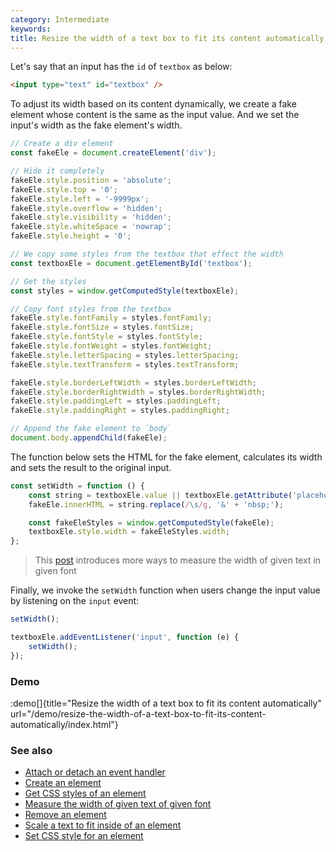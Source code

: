 ```yaml
---
category: Intermediate
keywords:
title: Resize the width of a text box to fit its content automatically
---
```


Let's say that an input has the `id` of `textbox` as below:

```html
<input type="text" id="textbox" />
```

To adjust its width based on its content dynamically, we create a fake element whose content is the same as the input value. And we set the input's width as the fake element's width.

```js
// Create a div element
const fakeEle = document.createElement('div');

// Hide it completely
fakeEle.style.position = 'absolute';
fakeEle.style.top = '0';
fakeEle.style.left = '-9999px';
fakeEle.style.overflow = 'hidden';
fakeEle.style.visibility = 'hidden';
fakeEle.style.whiteSpace = 'nowrap';
fakeEle.style.height = '0';

// We copy some styles from the textbox that effect the width
const textboxEle = document.getElementById('textbox');

// Get the styles
const styles = window.getComputedStyle(textboxEle);

// Copy font styles from the textbox
fakeEle.style.fontFamily = styles.fontFamily;
fakeEle.style.fontSize = styles.fontSize;
fakeEle.style.fontStyle = styles.fontStyle;
fakeEle.style.fontWeight = styles.fontWeight;
fakeEle.style.letterSpacing = styles.letterSpacing;
fakeEle.style.textTransform = styles.textTransform;

fakeEle.style.borderLeftWidth = styles.borderLeftWidth;
fakeEle.style.borderRightWidth = styles.borderRightWidth;
fakeEle.style.paddingLeft = styles.paddingLeft;
fakeEle.style.paddingRight = styles.paddingRight;

// Append the fake element to `body`
document.body.appendChild(fakeEle);
```

The function below sets the HTML for the fake element, calculates its width and sets the result to the original input.

```js
const setWidth = function () {
    const string = textboxEle.value || textboxEle.getAttribute('placeholder') || '';
    fakeEle.innerHTML = string.replace(/\s/g, '&' + 'nbsp;');

    const fakeEleStyles = window.getComputedStyle(fakeEle);
    textboxEle.style.width = fakeEleStyles.width;
};
```

> This [post](/measure-the-width-of-given-text-of-given-font) introduces more ways to measure the width of given text in given font

Finally, we invoke the `setWidth` function when users change the input value by listening on the `input` event:

```js
setWidth();

textboxEle.addEventListener('input', function (e) {
    setWidth();
});
```

### Demo

:demo[]{title="Resize the width of a text box to fit its content automatically" url="/demo/resize-the-width-of-a-text-box-to-fit-its-content-automatically/index.html"}

### See also

-   [Attach or detach an event handler](/attach-or-detach-an-event-handler)
-   [Create an element](/create-an-element)
-   [Get CSS styles of an element](/get-css-styles-of-an-element)
-   [Measure the width of given text of given font](/measure-the-width-of-given-text-of-given-font)
-   [Remove an element](/remove-an-element)
-   [Scale a text to fit inside of an element](/scale-a-text-to-fit-inside-of-an-element)
-   [Set CSS style for an element](/set-css-style-for-an-element)

